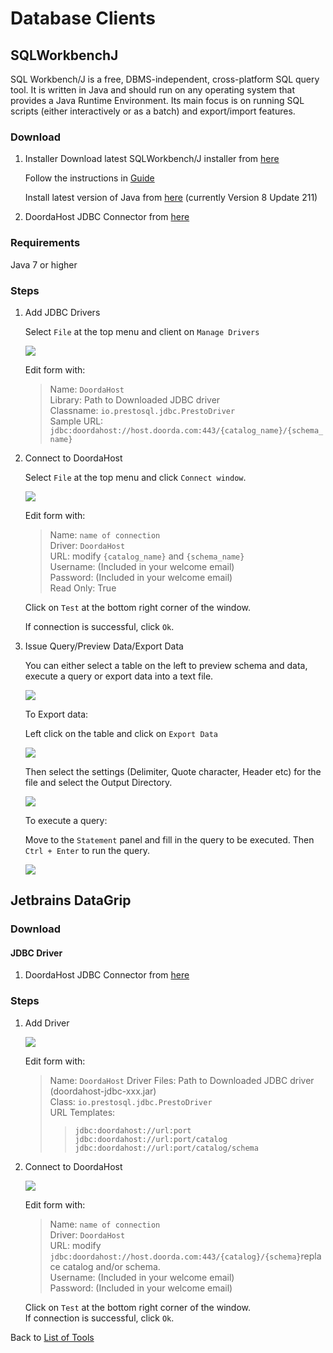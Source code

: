 # Database Clients

## SQLWorkbenchJ
SQL Workbench/J is a free, DBMS-independent, cross-platform SQL query tool. It is written in Java and should run on any operating system that provides a Java Runtime Environment. Its main focus is on running SQL scripts (either interactively or as a batch) and export/import features.

### Download
1) Installer
    Download latest SQLWorkbench/J installer from [here](http://www.sql-workbench.net/downloads.html)

    Follow the instructions in [Guide](http://www.sql-workbench.net/manual/install.html)
    
    Install latest version of Java from [here](https://java.com/en/download/) (currently Version 8 Update 211) 

2) DoordaHost JDBC Connector from [here](https://github.com/Doorda/drivers-cli/raw/master/doordahost/jdbc/DoordaHostJDBC_309d.jar)

### Requirements
Java 7 or higher


### Steps

1) Add JDBC Drivers

    Select `File` at the top menu and client on `Manage Drivers`
    
    ![](../assets/sqlworkbenchj/sqlworkbenchj-drivers.jpeg)
    
    Edit form with:  
    >Name: `DoordaHost`  
    >Library: Path to Downloaded JDBC driver  
    >Classname: `io.prestosql.jdbc.PrestoDriver`  
    >Sample URL: `jdbc:doordahost://host.doorda.com:443/{catalog_name}/{schema_name}`  

2) Connect to DoordaHost

    Select `File` at the top menu and click `Connect window`. 
    
    ![](../assets/sqlworkbenchj/sqlworkbenchj-form.jpeg)
    
    Edit form with:
    
    >Name: `name of connection`  
    >Driver: `DoordaHost`  
    >URL: modify `{catalog_name}` and `{schema_name}`  
    >Username: (Included in your welcome email)   
    >Password: (Included in your welcome email)   
    >Read Only: True  
    
    Click on `Test` at the bottom right corner of the window. 
    
    If connection is successful, click `Ok`. 

3) Issue Query/Preview Data/Export Data

    You can either select a table on the left to preview schema and data, execute a query or export data into a text file.
    
    ![](../assets/sqlworkbenchj/sqlworkbenchj-preview.jpeg)
    
    To Export data:
    
    Left click on the table and click on `Export Data`
    
    ![](../assets/sqlworkbenchj/sqlworkbenchj-export.jpeg)
    
    Then select the settings (Delimiter, Quote character, Header etc) for the file and select the Output Directory. 
    
    ![](../assets/sqlworkbenchj/sqlworkbenchj-export2.jpeg)
    
    To execute a query:
    
    Move to the `Statement` panel and fill in the query to be executed. Then `Ctrl + Enter` to run the query.
    
    ![](../assets/sqlworkbenchj/sqlworkbenchj-query.jpeg)


## Jetbrains DataGrip

### Download

#### JDBC Driver
1) DoordaHost JDBC Connector from [here](https://github.com/Doorda/drivers-cli/raw/master/doordahost/jdbc/DoordaHostJDBC_309d.jar)

### Steps

1) Add Driver

    ![](../assets/datagrip/datagrip-driver.jpeg)
    
    Edit form with:  
    >Name: `DoordaHost`
    >Driver Files: Path to Downloaded JDBC driver (doordahost-jdbc-xxx.jar)  
    >Class: `io.prestosql.jdbc.PrestoDriver`  
    >URL Templates:   
    >>`jdbc:doordahost://url:port`  
    >>`jdbc:doordahost://url:port/catalog`  
    >>`jdbc:doordahost://url:port/catalog/schema`  

2) Connect to DoordaHost

    ![](../assets/datagrip/datagrip-connect.jpeg)
    
    Edit form with:
    >Name: `name of connection`  
    >Driver: `DoordaHost`  
    >URL: modify `jdbc:doordahost://host.doorda.com:443/{catalog}/{schema}`replace catalog and/or schema.  
    >Username: (Included in your welcome email)   
    >Password: (Included in your welcome email)   
    
    Click on `Test` at the bottom right corner of the window.   
    If connection is successful, click `Ok`.  



Back to [List of Tools](README.md#list-of-supported-tools)
